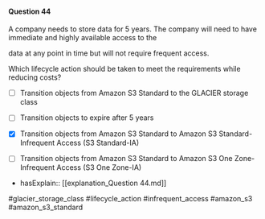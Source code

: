 #### Question  44


A company needs to store data for 5 years. The company will need to have immediate and highly available access to the

data at any point in time but will not require frequent access.


Which lifecycle action should be taken to meet the requirements while reducing costs?


- [ ] Transition objects from Amazon S3 Standard to the GLACIER storage class


- [ ] Transition objects to expire after 5 years


- [x] Transition objects from Amazon S3 Standard to Amazon S3 Standard-Infrequent Access (S3 Standard-IA)


- [ ] Transition objects from Amazon S3 Standard to Amazon S3 One Zone-Infrequent Access (S3 One Zone-IA)



- hasExplain:: [[explanation_Question  44.md]]

#glacier_storage_class #lifecycle_action #infrequent_access #amazon_s3 #amazon_s3_standard 